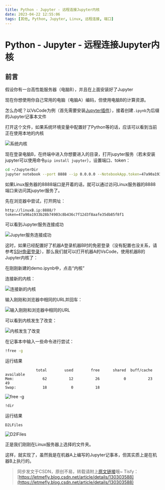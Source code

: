 ```yaml
---
title: Python - Jupyter - 远程连接Jupyter内核
date: 2023-04-22 12:55:06
tags: [其他, Python, Jupyter, Linux, 远程连接, 端口]
---
```


# Python - Jupyter - 远程连接Jupyter内核

## 前言

假设你有一台高性能服务器（电脑B），并且在上面安装好了Jupyter

现在你想使用你自己常用的电脑（电脑A）编码，但使用电脑B的计算资源。

怎么办呢？以VsCode为例（首先需要安装[Jupyter插件](https://marketplace.visualstudio.com/items?itemName=ms-toolsai.jupyter)），接着创建```.ipynb```为后缀的Jupyter记事本文件

打开这个文件，如果系统环境变量中配置好了Python等的话，应该可以看到当前正在使用本地的内核

![系统内核](https://img-blog.csdnimg.cn/f13e405e0e214f30a09f8cc88fad12a8.png)

现在登录电脑B，在终端中进入你想要进入的目录，打开jupyter服务（若未安装jupyter可以使用命令```pip install jupyter```），设置端口、token：

```bash
cd ~/JupyterDir
jupyter notebook --port 8888 --ip 0.0.0.0 --NotebookApp.token=47a90a1933b28b74903c8b436c7f12d3f8aafe35db85f8f1
```

如果Linux服务器的8888端口是开着的话，就可以通过访问Linux服务器的8888端口来访问其jupyter服务了。

先在浏览器中尝试，打开网址：

```
http://linuxB.ip:8888/?token=47a90a1933b28b74903c8b436c7f12d3f8aafe35db85f8f1
```

可以看到Jupyter服务连接成功

![Jupyter服务连接成功](https://img-blog.csdnimg.cn/2ea41cb2ab1147c9af68014aeba3723d.png)

这时，如果已经配置好了机器A登录机器B时的免密登录（没有配置也没关系，请参考[SSH免密登录](https://leetcode.letmefly.xyz/2023/04/22/Other-Linux-SSHLoginWithoutPassword/)），那么我们就可以打开机器A的VsCode，使用机器B的Jupyter内核了：

在刚刚新建的demo.ipynb中，点击“内核”

连接新的内核：

![连接新的内核](https://img-blog.csdnimg.cn/10c6b35e23d84000993df874a2bb07c1.png)

输入刚刚和浏览器中相同的URL并回车：

![输入刚刚和浏览器中相同的URL](https://img-blog.csdnimg.cn/f84fa43e967a4db4a8c85731be007b22.png)

可以看到内核发生了改变：

![内核发生了改变](https://img-blog.csdnimg.cn/6c2bc5ed8f604e098e12ea2713582d4d.png)

在记事本中输入一些命令进行尝试：

```bash
!free -g
```

运行结果

```
              total        used        free      shared  buff/cache   available
Mem:             62          12          26           0          23          49
Swap:            18           0          18
```

![free -g](https://img-blog.csdnimg.cn/77f6f8ee3e314a15b9d0bc0c5006b4fd.png)

```bash
!dir
```

运行结果

```
D2LFiles
```

![D2lFiles](https://img-blog.csdnimg.cn/ad48e29993574e39bbfbfbe2733585cd.png)

正是我们刚刚在Linux服务器上选择的文件夹。

这样，就实现了，虽然我是在机器A上编写的Jupyter记事本，但其实质上是在机器B上执行的。

> 同步发文于CSDN，原创不易，转载请附上[原文链接](https://leetcode.letmefly.xyz/2023/04/22/Other-Python-Jupyter-RemoteKoreConnection/)哦~
> Tisfy：[https://letmefly.blog.csdn.net/article/details/130303588](https://letmefly.blog.csdn.net/article/details/130303588)
